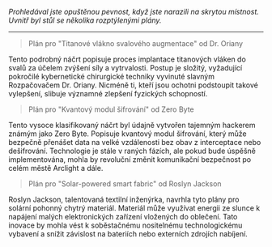 _Prohledával jste opuštěnou pevnost, když jste narazili na skrytou místnost. Uvnitř byl stůl se několika rozptýlenými plány._

---

> Plán pro "Titanové vlákno svalového augmentace" od Dr. Oriany

Tento podrobný náčrt popisuje proces implantace titanových vláken do svalů za účelem zvýšení síly a vytrvalosti. Postup je složitý, vyžadující pokročilé kybernetické chirurgické techniky vyvinuté slavným Rozpačovačem Dr. Oriany. Nicméně ti, kteří jsou ochotni podstoupit takové vylepšení, slibuje významné zlepšení fyzických schopností.

> Plán pro "Kvantový modul šifrování" od Zero Byte

Tento vysoce klasifikovaný náčrt byl údajně vytvořen tajemným hackerem známým jako Zero Byte. Popisuje kvantový modul šifrování, který může bezpečně přenášet data na velké vzdálenosti bez obav z interceptace nebo dešifrování. Technologie je stále v raných fázích, ale pokud bude úspěšně implementována, mohla by revoluční změnit komunikační bezpečnost po celém městě Arclight a dále.

> Plán pro "Solar-powered smart fabric" od Roslyn Jackson

Roslyn Jackson, talentovaná textilní inženýrka, navrhla tyto plány pro solární pohonný chytrý materiál. Materiál může využívat energii ze slunce k napájení malých elektronických zařízení vložených do oblečení. Tato inovace by mohla vést k soběstačnému nositelnému technologickému vybavení a snížit závislost na bateriích nebo externích zdrojích nabíjení.
